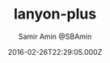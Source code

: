 ---
title: lanyon-plus
github: https://github.com/dyndna/lanyon-plus
demo: https://dyndna.github.io/lanyon-plus
author: Samir Amin @SBAmin
ssg:
  - Jekyll
cms:
  - No Cms
date: 2016-02-26T22:29:05.000Z
description: Based on lanyon - A content-first, sliding sidebar theme for Jekyll. Demo at
stale: true
---